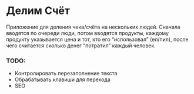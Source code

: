 # Делим Счёт

Приложение для деления чека/счёта на нескольких людей. Сначала
вводятся по очереди люди, потом вводятся продукты, каждому продукту
указывается цена и тот, кто его “использовал” (ел/пил), после чего считается
сколько денег “потратил” каждый человек.


### TODO:

- Контролировать перезаполнение текста
- Обрабатывать клавиши для перехода
- SEO